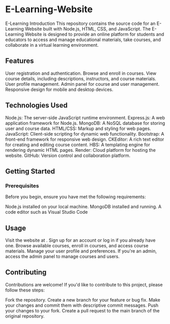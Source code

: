 # E-Learning-Website
E-Learning 
Introduction
This repository contains the source code for an E-Learning Website built with Node.js, HTML, CSS, and JavaScript.
The E-Learning Website is designed to provide an online platform for students and educators to access and manage educational materials, take courses, and collaborate in a virtual learning environment.

## Features
User registration and authentication.
Browse and enroll in courses.
View course details, including descriptions, instructors, and course materials.
User profile management.
Admin panel for course and user management.
Responsive design for mobile and desktop devices.

## Technologies Used
Node.js: The server-side JavaScript runtime environment.
Express.js: A web application framework for Node.js.
MongoDB: A NoSQL database for storing user and course data.
HTML/CSS: Markup and styling for web pages.
JavaScript: Client-side scripting for dynamic web functionality.
Bootstrap: A front-end framework for responsive web design.
CKEditor: A rich text editor for creating and editing course content.
HBS: A templating engine for rendering dynamic HTML pages.
Render: Cloud platform for hosting the website.
GitHub: Version control and collaboration platform.

## Getting Started
### Prerequisites
Before you begin, ensure you have met the following requirements:

Node.js installed on your local machine.
MongoDB installed and running.
A code editor such as Visual Studio Code

## Usage
Visit the website at .
Sign up for an account or log in if you already have one.
Browse available courses, enroll in courses, and access course materials.
Manage your user profile and preferences.
If you're an admin, access the admin panel to manage courses and users.

## Contributing
Contributions are welcome! If you'd like to contribute to this project, please follow these steps:

Fork the repository.
Create a new branch for your feature or bug fix.
Make your changes and commit them with descriptive commit messages.
Push your changes to your fork.
Create a pull request to the main branch of the original repository.
